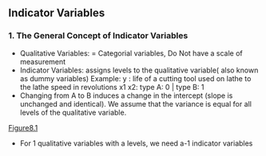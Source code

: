 ## Indicator Variables
### 1. The General Concept of Indicator Variables
* Qualitative Variables: = Categorial variables, Do Not have a scale of measurement
* Indicator Variables: assigns levels to the qualitative variable( also known as dummy variables)
Example: 
y : life of a cutting tool used on lathe to the lathe speed in revolutions
x1
x2: type A: 0 | type B: 1
* Changing from A to B induces a change in the intercept (slope is unchanged and identical).  We assume that the variance is equal for all levels of the qualitative variable. 

[Figure8.1]()

* For 1 qualitative variables with a levels, we need a-1 indicator variables

